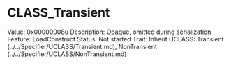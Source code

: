 # CLASS_Transient

Value: 0x00000008u
Description: Opaque, omitted during serialization
Feature: LoadConstruct
Status: Not started
Trait: Inherit
UCLASS: Transient (../../Specifier/UCLASS/Transient.md), NonTransient (../../Specifier/UCLASS/NonTransient.md)